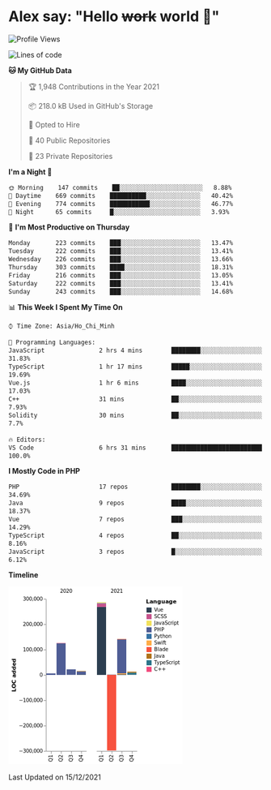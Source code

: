 # Alex say: "Hello ~~work~~ world 🐾"

<!--START_SECTION:waka-->
![Profile Views](http://img.shields.io/badge/Profile%20Views-1-blue)

![Lines of code](https://img.shields.io/badge/From%20Hello%20World%20I%27ve%20Written-315%20Thousand%20lines%20of%20code-blue)

**🐱 My GitHub Data** 

> 🏆 1,948 Contributions in the Year 2021
 > 
> 📦 218.0 kB Used in GitHub's Storage 
 > 
> 💼 Opted to Hire
 > 
> 📜 40 Public Repositories 
 > 
> 🔑 23 Private Repositories  
 > 
**I'm a Night 🦉** 

```text
🌞 Morning    147 commits    ██░░░░░░░░░░░░░░░░░░░░░░░   8.88% 
🌆 Daytime    669 commits    ██████████░░░░░░░░░░░░░░░   40.42% 
🌃 Evening    774 commits    ███████████░░░░░░░░░░░░░░   46.77% 
🌙 Night      65 commits     █░░░░░░░░░░░░░░░░░░░░░░░░   3.93%

```
📅 **I'm Most Productive on Thursday** 

```text
Monday       223 commits    ███░░░░░░░░░░░░░░░░░░░░░░   13.47% 
Tuesday      222 commits    ███░░░░░░░░░░░░░░░░░░░░░░   13.41% 
Wednesday    226 commits    ███░░░░░░░░░░░░░░░░░░░░░░   13.66% 
Thursday     303 commits    ████░░░░░░░░░░░░░░░░░░░░░   18.31% 
Friday       216 commits    ███░░░░░░░░░░░░░░░░░░░░░░   13.05% 
Saturday     222 commits    ███░░░░░░░░░░░░░░░░░░░░░░   13.41% 
Sunday       243 commits    ███░░░░░░░░░░░░░░░░░░░░░░   14.68%

```


📊 **This Week I Spent My Time On** 

```text
⌚︎ Time Zone: Asia/Ho_Chi_Minh

💬 Programming Languages: 
JavaScript               2 hrs 4 mins        ████████░░░░░░░░░░░░░░░░░   31.83% 
TypeScript               1 hr 17 mins        █████░░░░░░░░░░░░░░░░░░░░   19.69% 
Vue.js                   1 hr 6 mins         ████░░░░░░░░░░░░░░░░░░░░░   17.03% 
C++                      31 mins             ██░░░░░░░░░░░░░░░░░░░░░░░   7.93% 
Solidity                 30 mins             ██░░░░░░░░░░░░░░░░░░░░░░░   7.7%

🔥 Editors: 
VS Code                  6 hrs 31 mins       █████████████████████████   100.0%

```

**I Mostly Code in PHP** 

```text
PHP                      17 repos            ████████░░░░░░░░░░░░░░░░░   34.69% 
Java                     9 repos             ████░░░░░░░░░░░░░░░░░░░░░   18.37% 
Vue                      7 repos             ███░░░░░░░░░░░░░░░░░░░░░░   14.29% 
TypeScript               4 repos             ██░░░░░░░░░░░░░░░░░░░░░░░   8.16% 
JavaScript               3 repos             █░░░░░░░░░░░░░░░░░░░░░░░░   6.12%

```


**Timeline**

![Chart not found](https://raw.githubusercontent.com/alexzvn/alexzvn/main/charts/bar_graph.png) 


 Last Updated on 15/12/2021
<!--END_SECTION:waka-->
